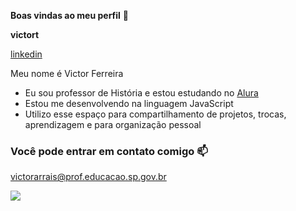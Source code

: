 **Boas vindas ao meu perfil** 🤙

**victort** 

[linkedin](https://br.linkedin.com/)

Meu nome é Victor Ferreira

- Eu sou professor de História e estou estudando no [Alura](https://www.alura.com.br)
- Estou me desenvolvendo na linguagem JavaScript
- Utilizo esse espaço para compartilhamento de projetos, trocas, aprendizagem e para organização pessoal


### Você pode entrar em contato comigo 📫

victorarrais@prof.educacao.sp.gov.br


![](https://media1.tenor.com/m/7X9KjkIfDQwAAAAC/michael-scott.gif)

